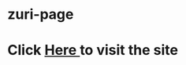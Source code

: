 # zuri-page

# Click <a href="https://kentobias132.github.io/zuri-page/" terget="_blanck"> Here </a> to visit the site 
